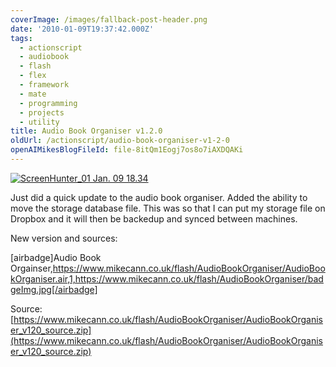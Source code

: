 ```yaml
---
coverImage: /images/fallback-post-header.png
date: '2010-01-09T19:37:42.000Z'
tags:
  - actionscript
  - audiobook
  - flash
  - flex
  - framework
  - mate
  - programming
  - projects
  - utility
title: Audio Book Organiser v1.2.0
oldUrl: /actionscript/audio-book-organiser-v1-2-0
openAIMikesBlogFileId: file-8itQm1Eogj7os8o7iAXDQAKi
---
```


[![ScreenHunter_01 Jan. 09 18.34](/wp-content/uploads/2010/01/ScreenHunter_01-Jan.-09-18.34.jpg "ScreenHunter_01 Jan. 09 18.34")](/wp-content/uploads/2010/01/ScreenHunter_01-Jan.-09-18.34.jpg)

Just did a quick update to the audio book organiser. Added the ability to move the storage database file. This was so that I can put my storage file on Dropbox and it will then be backedup and synced between machines.

<!-- more -->

New version and sources:

[airbadge]Audio Book Orgainser,https://www.mikecann.co.uk/flash/AudioBookOrganiser/AudioBookOrganiser.air,1,https://www.mikecann.co.uk/flash/AudioBookOrganiser/badgeImg.jpg[/airbadge]

Source: [https://www.mikecann.co.uk/flash/AudioBookOrganiser/AudioBookOrganiser_v120_source.zip](https://www.mikecann.co.uk/flash/AudioBookOrganiser/AudioBookOrganiser_v120_source.zip)
